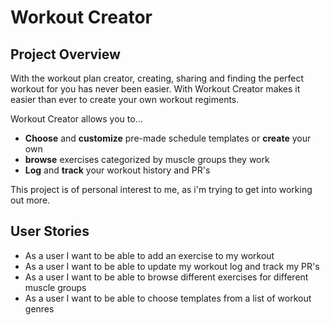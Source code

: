 # Workout Creator

## Project Overview

With the workout plan creator, creating, sharing and finding the perfect 
workout for you has never been easier. With Workout Creator makes it easier than ever to 
create your own workout regiments. 

Workout Creator allows you to...
- **Choose** and **customize** pre-made schedule templates or **create** your
  own 
- **browse** exercises categorized by muscle groups they work
- **Log** and **track** your workout history and PR's

This project is of personal interest to me, as 
i'm trying to get into working out more.


## User Stories

- As a user I want to be able to add an exercise to my workout
- As a user I want to be able to update my workout log and track my PR's
- As a user I want to be able to browse different exercises for different muscle groups
- As a user I want to be able to choose templates from a list of workout genres


